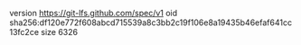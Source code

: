 version https://git-lfs.github.com/spec/v1
oid sha256:df120e772f608abcd715539a8c3bb2c19f106e8a19435b46efaf641cc13fc2ce
size 6326
